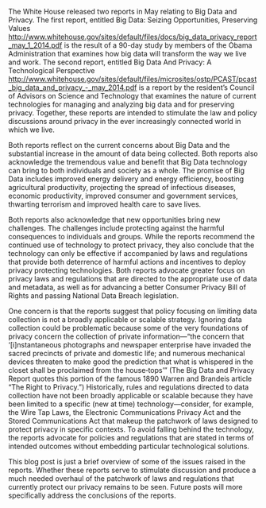 The White House released two reports in May relating to Big Data and Privacy. The first report, entitled Big Data: Seizing Opportunities, Preserving Values <http://www.whitehouse.gov/sites/default/files/docs/big_data_privacy_report_may_1_2014.pdf> is the result of a 90-day study by members of the Obama Administration that examines how big data will transform the way we live and work. The second report, entitled Big Data And Privacy: A Technological Perspective <http://www.whitehouse.gov/sites/default/files/microsites/ostp/PCAST/pcast_big_data_and_privacy_-_may_2014.pdf> is a report by the resident’s Council of Advisors on Science and Technology that examines the nature of current technologies for managing and analyzing big data and for preserving privacy. Together, these reports are intended to stimulate the law and policy discussions around privacy in the ever increasingly connected world in which we live.

Both reports reflect on the current concerns about Big Data and the substantial increase in the amount of data being collected. Both reports also acknowledge the tremendous value and benefit that Big Data technology can bring to both individuals and society as a whole. The promise of Big Data includes improved energy delivery and energy efficiency, boosting agricultural productivity, projecting the spread of infectious diseases, economic productivity, improved consumer and government services, thwarting terrorism and improved health care to save lives. 

Both reports also acknowledge that new opportunities bring new challenges. The challenges include protecting against the harmful consequences to individuals and groups. While the reports recommend the continued use of technology to protect privacy, they also conclude that the technology can only be effective if accompanied by laws and regulations that provide both deterrence of harmful actions and incentives to deploy privacy protecting technologies. Both reports advocate greater focus on privacy laws and regulations that are directed to the appropriate use of data and metadata, as well as for advancing a better Consumer Privacy Bill of Rights and passing National Data Breach legislation. 

One concern is that the reports suggest that policy focusing on limiting data collection is not a broadly applicable or scalable strategy. Ignoring data collection could be problematic because some of the very foundations of privacy concern the collection of private information—“the concern that ‘[i]nstantaneous photographs and newspaper enterprise have invaded the sacred precincts of private and domestic life; and numerous mechanical devices threaten to make good the prediction that what is whispered in the closet shall be proclaimed from the house‐tops’” (The Big Data and Privacy Report quotes this portion of the famous 1890 Warren and Brandeis article “The Right to Privacy.”) Historically, rules and regulations directed to data collection have not been broadly applicable or scalable because they have been limited to a specific (new at time) technology—consider, for example, the Wire Tap Laws, the Electronic Communications Privacy Act and the Stored Communications Act that makeup the patchwork of laws designed to protect privacy in specific contexts. To avoid falling behind the technology, the reports advocate for policies and regulations that are stated in terms of intended outcomes without embedding particular technological solutions. 

This blog post is just a brief overview of some of the issues raised in the reports. Whether these reports serve to stimulate discussion and produce a much needed overhaul of the patchwork of laws and regulations that currently protect our privacy remains to be seen. Future posts will more specifically address the conclusions of the reports.
